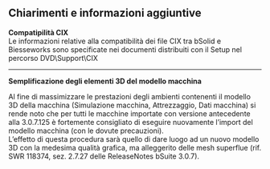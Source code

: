 **Chiarimenti e informazioni aggiuntive**
---------------------------------------------------------
**Compatipilità CIX**<br>
Le informazioni relative alla compatibilità dei file CIX tra bSolid e Biesseworks sono specificate nei documenti distribuiti con il Setup nel percorso DVD\Support\CIX

<hr>

**Semplificazione degli elementi 3D del modello macchina**<br>

Al fine di massimizzare le prestazioni degli ambienti contenenti il modello 3D della macchina (Simulazione macchina, Attrezzaggio, Dati macchina) si rende noto che per tutti le macchine importate con versione antecedente alla 3.0.7.125 è fortemente consigliato di eseguire nuovamente l’import del modello macchina (con le dovute precauzioni).<br>
L’effetto di questa procedura sarà quello di dare luogo ad un nuovo modello 3D con la medesima qualità grafica, ma alleggerito delle mesh superflue (rif. SWR 118374, sez. 2.7.27 delle ReleaseNotes bSuite 3.0.7).
